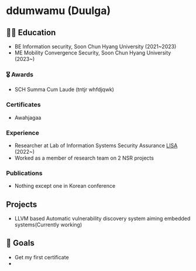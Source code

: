 # ddumwamu (Duulga) 

## 👨‍🎓 Education

*   BE Information security, Soon Chun Hyang University (2021~2023)
*   ME Mobility Convergence Security, Soon Chun Hyang University (2023~)

### 🎖 Awards

*   SCH Summa Cum Laude (tntjr whfdjqwk)

### Certificates

*   Awahjagaa

### Experience

*   Researcher at Lab of Information Systems Security Assurance [LISA](https://schlisa.com) (2022~)
*   Worked as a member of research team on 2 NSR projects

### Publications

*   Nothing except one in Korean conference

## Projects

*  LLVM based Automatic vulnerability discovery system aiming embedded systems(Currently working)


## 🎯 Goals
*  Get my first certificate
*  
<!---
duulga/duulga is a ✨ special ✨ repository because its `README.md` (this file) appears on your GitHub profile.
You can click the Preview link to take a look at your changes.
--->
